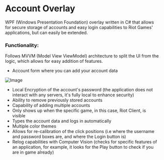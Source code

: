 # Account Overlay

WPF (Windows Presentation Foundation) overlay written in C# that allows for secure storage of accounts and easy login capabilities to Riot Games' applications, but can easily be extended. 

### Functionality:

Follows MVVM (Model View ViewModel) architecture to split the UI from the logic, which allows for easy addition of features. 

- Account form where you can add your account data

![Image](https://github.com/user-attachments/assets/c805b528-ee33-42b4-b4d0-3b5484207f49)
  
- Local Encryption of the account's password (the application does not interact with any servers, it's fully local to enhance security)
- Ability to remove previously stored accounts
- Capability of adding multiple accounts
- Only shows up when the specific game, in this case, Riot Client, is visible
- Types the account data and logs in automatically
- Multiple color themes
- Allows for re-calibration of the click positions (i.e where the username and password boxes are, and where the Login button is)
- Relog capabilities with Computer Vision (checks for specific features of an application, for example, it looks for the Play button to check if you are in game already)
